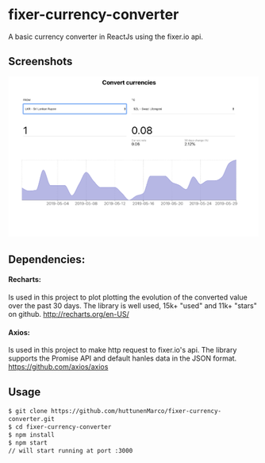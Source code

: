 # fixer-currency-converter
A basic currency converter in ReactJs using the fixer.io api.

## Screenshots
![](src/images/screenshot.png)

## Dependencies:
#### Recharts:
Is used in this project to plot plotting the evolution of the converted value over the past 30 days. The library is well used, 15k+ "used" and 11k+ "stars" on github. http://recharts.org/en-US/

#### Axios:
Is used in this project to make http request to fixer.io's api. The library supports the Promise API and default hanles data in the JSON format. https://github.com/axios/axios

## Usage
```
$ git clone https://github.com/huttunenMarco/fixer-currency-converter.git
$ cd fixer-currency-converter
$ npm install
$ npm start
// will start running at port :3000
```
